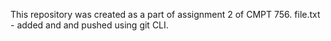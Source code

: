 This repository was created as a part of assignment 2 of CMPT 756.
file.txt - added and and pushed using git CLI.
